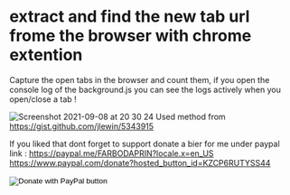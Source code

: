 # extract and find the new tab url frome the browser with chrome extention

Capture the open tabs in the browser and count them, if you open the console log of the background.js you can see the logs actively when you open/close a tab !

![Screenshot 2021-09-08 at 20 30 24](https://user-images.githubusercontent.com/17232450/132565143-7a591486-c365-4fb4-8f3a-2ba2efa96c97.png)
Used method from https://gist.github.com/jlewin/5343915

If you liked that dont forget to support
donate a bier for me under paypal link :
https://paypal.me/FARBODAPRIN?locale.x=en_US
https://www.paypal.com/donate?hosted_button_id=KZCP6RUTYSS44




<form action="https://www.paypal.com/donate" method="post" target="_top">
<input type="hidden" name="hosted_button_id" value="KZCP6RUTYSS44" />
<input type="image" src="https://www.paypalobjects.com/en_US/i/btn/btn_donate_LG.gif" border="0" name="submit" title="PayPal - The safer, easier way to pay online!" alt="Donate with PayPal button" />
<img alt="" border="0" src="https://www.paypal.com/en_DE/i/scr/pixel.gif" width="1" height="1" />
</form>
